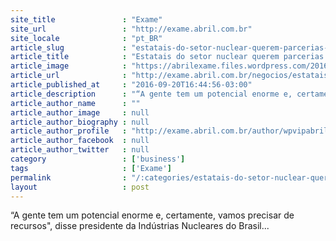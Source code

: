 ```yaml
---
site_title               : "Exame"
site_url                 : "http://exame.abril.com.br"
site_locale              : "pt_BR"
article_slug             : "estatais-do-setor-nuclear-querem-parcerias-privadas"
article_title            : "Estatais do setor nuclear querem parcerias privadas"
article_image            : "https://abrilexame.files.wordpress.com/2016/09/size_960_16_9_angra17.jpg?quality=70&strip=all&w=960"
article_url              : "http://exame.abril.com.br/negocios/estatais-do-setor-nuclear-querem-parcerias-privadas/"
article_published_at     : "2016-09-20T16:44:56-03:00"
article_description      : "“A gente tem um potencial enorme e, certamente, vamos precisar de recursos', disse presidente da Indústrias Nucleares do Brasil..."
article_author_name      : ""
article_author_image     : null
article_author_biography : null
article_author_profile   : "http://exame.abril.com.br/author/wpvipabril/"
article_author_facebook  : null
article_author_twitter   : null
category                 : ['business']
tags                     : ['Exame']
permalink                : "/:categories/estatais-do-setor-nuclear-querem-parcerias-privadas/"
layout                   : post
---
```


“A gente tem um potencial enorme e, certamente, vamos precisar de recursos", disse presidente da Indústrias Nucleares do Brasil...
